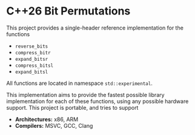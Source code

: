 # C++26 Bit Permutations

This project provides a single-header reference implementation for the functions

- `reverse_bits`
- `compress_bitr`
- `expand_bitsr`
- `compress_bitsl`
- `expand_bitsl`

All functions are located in namespace `std::experimental`.

This implementation aims to provide the fastest possible library implementation for each of these
functions, using any possible hardware support.
This project is portable, and tries to support

- **Architectures:** x86, ARM
- **Compilers:** MSVC, GCC, Clang